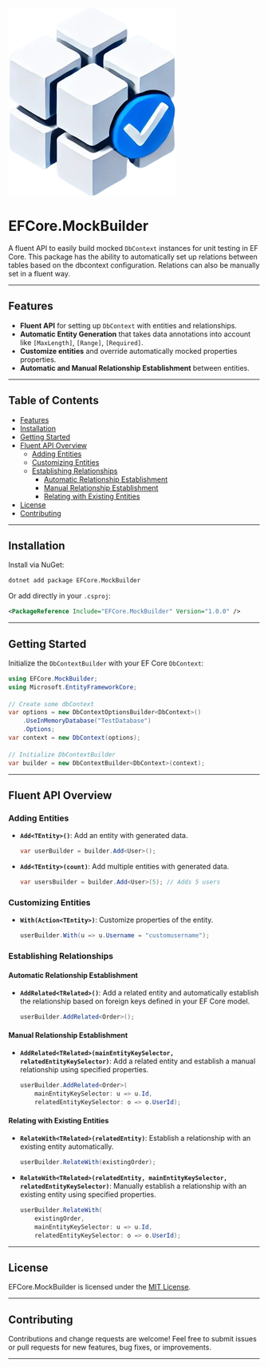 ![EFCore.MockBuilder Icon](EFCore.MockBuilder/Assets/icon.png)
# EFCore.MockBuilder

A fluent API to easily build mocked `DbContext` instances for unit testing in EF Core. This package has the ability to automatically set up relations between tables based on the dbcontext configuration. Relations can also be manually set in a fluent way.

---

## Features

- **Fluent API** for setting up `DbContext` with entities and relationships.
- **Automatic Entity Generation** that takes data annotations into account like `[MaxLength]`, `[Range]`, `[Required]`.
- **Customize entities** and override automatically mocked properties properties.
- **Automatic and Manual Relationship Establishment** between entities.

---

## Table of Contents

- [Features](#features)
- [Installation](#installation)
- [Getting Started](#getting-started)
- [Fluent API Overview](#fluent-api-overview)
  - [Adding Entities](#adding-entities)
  - [Customizing Entities](#customizing-entities)
  - [Establishing Relationships](#establishing-relationships)
    - [Automatic Relationship Establishment](#automatic-relationship-establishment)
    - [Manual Relationship Establishment](#manual-relationship-establishment)
    - [Relating with Existing Entities](#relating-with-existing-entities)
- [License](#license)
- [Contributing](#contributing)

---

## Installation

Install via NuGet:

```bash
dotnet add package EFCore.MockBuilder
```

Or add directly in your `.csproj`:

```xml
<PackageReference Include="EFCore.MockBuilder" Version="1.0.0" />
```

---

## Getting Started

Initialize the `DbContextBuilder` with your EF Core `DbContext`:

```csharp
using EFCore.MockBuilder;
using Microsoft.EntityFrameworkCore;

// Create some dbContext
var options = new DbContextOptionsBuilder<DbContext>()
    .UseInMemoryDatabase("TestDatabase")
    .Options;
var context = new DbContext(options);

// Initialize DbContextBuilder
var builder = new DbContextBuilder<DbContext>(context);
```

---

## Fluent API Overview

### Adding Entities

- **`Add<TEntity>()`**: Add an entity with generated data.

  ```csharp
  var userBuilder = builder.Add<User>();
  ```

- **`Add<TEntity>(count)`**: Add multiple entities with generated data.

  ```csharp
  var usersBuilder = builder.Add<User>(5); // Adds 5 users
  ```

### Customizing Entities

- **`With(Action<TEntity>)`**: Customize properties of the entity.

  ```csharp
  userBuilder.With(u => u.Username = "customusername");
  ```

### Establishing Relationships

#### Automatic Relationship Establishment

- **`AddRelated<TRelated>()`**: Add a related entity and automatically establish the relationship based on foreign keys defined in your EF Core model.

  ```csharp
  userBuilder.AddRelated<Order>();
  ```

#### Manual Relationship Establishment

- **`AddRelated<TRelated>(mainEntityKeySelector, relatedEntityKeySelector)`**: Add a related entity and establish a manual relationship using specified properties.

  ```csharp
  userBuilder.AddRelated<Order>(
      mainEntityKeySelector: u => u.Id,
      relatedEntityKeySelector: o => o.UserId);
  ```

#### Relating with Existing Entities

- **`RelateWith<TRelated>(relatedEntity)`**: Establish a relationship with an existing entity automatically.

  ```csharp
  userBuilder.RelateWith(existingOrder);
  ```

- **`RelateWith<TRelated>(relatedEntity, mainEntityKeySelector, relatedEntityKeySelector)`**: Manually establish a relationship with an existing entity using specified properties.

  ```csharp
  userBuilder.RelateWith(
      existingOrder,
      mainEntityKeySelector: u => u.Id,
      relatedEntityKeySelector: o => o.UserId);
  ```

---

## License

EFCore.MockBuilder is licensed under the [MIT License](LICENSE).

---

## Contributing

Contributions and change requests are welcome! Feel free to submit issues or pull requests for new features, bug fixes, or improvements.

---
